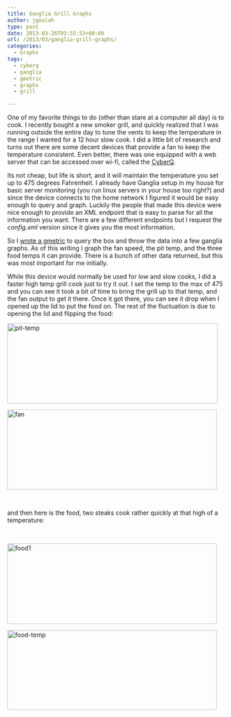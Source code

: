 ```yaml
---
title: Ganglia Grill Graphs
author: jgoulah
type: post
date: 2013-03-26T03:55:53+00:00
url: /2013/03/ganglia-grill-graphs/
categories:
  - Graphs
tags:
  - cyberq
  - ganglia
  - gmetric
  - graphs
  - grill

---
```

One of my favorite things to do (other than stare at a computer all day) is to cook. I recently bought a new smoker grill, and quickly realized that I was running outside the entire day to tune the vents to keep the temperature in the range I wanted for a 12 hour slow cook. I did a little bit of research and turns out there are some decent devices that provide a fan to keep the temperature consistent. Even better, there was one equipped with a web server that can be accessed over wi-fi, called the <a href="http://store.thebbqguru.com/weborderentry/CyberQ%20WiFi" title="CyberQ" target="_blank">CyberQ</a>. 

Its not cheap, but life is short, and it will maintain the temperature you set up to 475 degrees Fahrenheit. I already have Ganglia setup in my house for basic server monitoring (you run linux servers in your house too right?) and since the device connects to the home network I figured it would be easy enough to query and graph. Luckily the people that made this device were nice enough to provide an XML endpoint that is easy to parse for all the information you want. There are a few different endpoints but I request the _config.xml_ version since it gives you the most information. 

So I <a href="https://github.com/jgoulah/gmetric-cyberq" title="gmetric-cyberq" target="_blank">wrote a gmetric</a> to query the box and throw the data into a few ganglia graphs. As of this writing I graph the fan speed, the pit temp, and the three food temps it can provide. There is a bunch of other data returned, but this was most important for me initially. 

While this device would normally be used for low and slow cooks, I did a faster high temp grill cook just to try it out. I set the temp to the max of 475 and you can see it took a bit of time to bring the grill up to that temp, and the fan output to get it there. Once it got there, you can see it drop when I opened up the lid to put the food on. The rest of the fluctuation is due to opening the lid and flipping the food:

<a href="http://blog.johngoulah.com/2013/03/ganglia-grill-graphs/pit-temp/" rel="attachment wp-att-955"><img src="http://blog.johngoulah.com/wp-content/uploads/2013/03/pit-temp.jpg" alt="pit-temp" width="482" height="184" class="alignleft size-full wp-image-955" srcset="http://blog.johngoulah.com/wp-content/uploads/2013/03/pit-temp.jpg 482w, http://blog.johngoulah.com/wp-content/uploads/2013/03/pit-temp-300x114.jpg 300w" sizes="(max-width: 482px) 100vw, 482px" /></a>

<a href="http://blog.johngoulah.com/2013/03/ganglia-grill-graphs/fan/" rel="attachment wp-att-960"><img src="http://blog.johngoulah.com/wp-content/uploads/2013/03/fan.jpg" alt="fan" width="480" height="183" class="alignleft size-full wp-image-960" srcset="http://blog.johngoulah.com/wp-content/uploads/2013/03/fan.jpg 480w, http://blog.johngoulah.com/wp-content/uploads/2013/03/fan-300x114.jpg 300w" sizes="(max-width: 480px) 100vw, 480px" /></a>

<br style="clear:both;" />

and then here is the food, two steaks cook rather quickly at that high of a temperature:

<br style="clear:both;" />

<a href="http://blog.johngoulah.com/2013/03/ganglia-grill-graphs/food1/" rel="attachment wp-att-962"><img src="http://blog.johngoulah.com/wp-content/uploads/2013/03/food1.jpg" alt="food1" width="480" height="185" class="alignleft size-full wp-image-962" srcset="http://blog.johngoulah.com/wp-content/uploads/2013/03/food1.jpg 480w, http://blog.johngoulah.com/wp-content/uploads/2013/03/food1-300x115.jpg 300w" sizes="(max-width: 480px) 100vw, 480px" /></a>

<a href="http://blog.johngoulah.com/2013/03/ganglia-grill-graphs/food-temp/" rel="attachment wp-att-961"><img src="http://blog.johngoulah.com/wp-content/uploads/2013/03/food-temp.jpg" alt="food-temp" width="480" height="183" class="alignleft size-full wp-image-961" srcset="http://blog.johngoulah.com/wp-content/uploads/2013/03/food-temp.jpg 480w, http://blog.johngoulah.com/wp-content/uploads/2013/03/food-temp-300x114.jpg 300w" sizes="(max-width: 480px) 100vw, 480px" /></a>

<br style="clear:both;" />